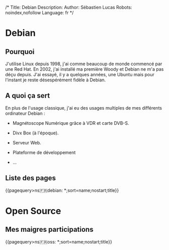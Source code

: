 /*
Title: Debian
Description: 
Author: Sébastien Lucas
Robots: noindex,nofollow
Language: fr
*/
# Debian

## Pourquoi
J'utilise Linux depuis 1998, j'ai comme beaucoup de monde commencé par une Red Hat. En 2002, j'ai installé ma première Woody et Debian ne m'a pas déçu depuis. J'ai essayé, il y a quelques années, une Ubuntu mais pour l'instant je reste désespérément fidèle à Debian.
## A quoi ça sert

En plus de l'usage classique, j'ai eu des usages multiples de mes différents ordinateur Debian :

*	Magnétoscope Numérique grâce à VDR et carte DVB-S.

*	Divx Box (à l'époque).

*	Serveur Web.

*	Plateforme de développement

*	...
## Liste des pages

{{pagequery>ns:fr:debian: *;sort=name;nostart;title}}
# Open Source

## Mes maigres participations
{{pagequery>ns:fr:oss: *;sort=name;nostart;title}}
